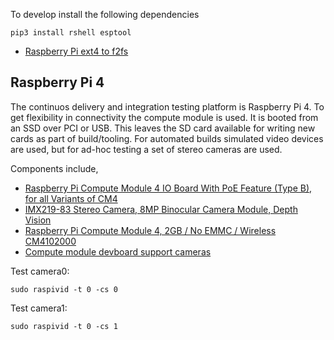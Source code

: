 To develop install the following dependencies

    pip3 install rshell esptool
    

- [Raspberry Pi ext4 to f2fs](http://whitehorseplanet.org/gate/topics/documentation/public/howto_ext4_to_f2fs_root_partition_raspi.html)


## Raspberry Pi 4

The continuos delivery and integration testing platform is Raspberry Pi 4. To get flexibility in connectivity the compute module is used.
It is booted from an SSD over PCI or USB. This leaves the SD card available for writing new cards as part of build/tooling.
For automated builds simulated video devices are used, but for ad-hoc testing a set of stereo cameras are used.

Components include,

* [Raspberry Pi Compute Module 4 IO Board With PoE Feature (Type B), for all Variants of CM4](https://www.waveshare.com/compute-module-4-poe-board-b.htm?___SID=U)
* [IMX219-83 Stereo Camera, 8MP Binocular Camera Module, Depth Vision](https://www.waveshare.com/imx219-83-stereo-camera.htm)
* [Raspberry Pi Compute Module 4, 2GB / No EMMC / Wireless CM4102000](https://www.waveshare.com/product/raspberry-pi/boards-kits/compute-module-4-cat/compute-module-4.htm?sku=18788)
* [Compute module devboard support cameras](https://www.waveshare.com/wiki/CM4-IO-BASE-A)


Test camera0:

```
sudo raspivid -t 0 -cs 0
```

Test camera1:

```
sudo raspivid -t 0 -cs 1
```
